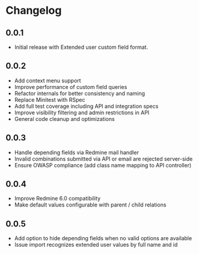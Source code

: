 # Changelog

## 0.0.1

* Initial release with Extended user custom field format.

## 0.0.2

* Add context menu support
* Improve performance of custom field queries
* Refactor internals for better consistency and naming
* Replace Minitest with RSpec
* Add full test coverage including API and integration specs
* Improve visibility filtering and admin restrictions in API
* General code cleanup and optimizations

## 0.0.3

* Handle depending fields via Redmine mail handler
* Invalid combinations submitted via API or email are rejected server-side
* Ensure OWASP compliance (add class name mapping to API controller)

## 0.0.4

* Improve Redmine 6.0 compatibility
* Make default values configurable with parent / child relations

## 0.0.5

* Add option to hide depending fields when no valid options are available
* Issue import recognizes extended user values by full name and id
